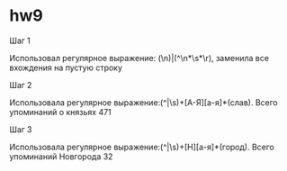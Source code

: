 # hw9
Шаг 1

Использовал регулярное выражение: (\n)|(^\n*\s*\r),  заменила все вхождения на пустую строку

Шаг 2 

Использовала регулярное выражение:(^|\s)+[А-Я][а-я]*(слав). Всего упоминаний о князьях 471

Шаг 3

Использовала регулярное выражение:(^|\s)+[Н][а-я]*(город). Всего упоминаний Новгорода 32
